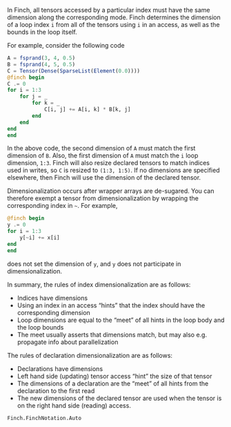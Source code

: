 In Finch, all tensors accessed by a particular index must have the same dimension
along the corresponding mode. Finch determines the dimension of a loop index
`i` from all of the tensors using `i` in an access, as well as the bounds in the
loop itself.

For example, consider the following code

```julia
A = fsprand(3, 4, 0.5)
B = fsprand(4, 5, 0.5)
C = Tensor(Dense(SparseList(Element(0.0))))
@finch begin
C .= 0
for i = 1:3
    for j = _
        for k = _
            C[i, j] += A[i, k] * B[k, j]
        end
    end
end
end
```

In the above code, the second dimension of `A` must match the first dimension of
`B`.  Also, the first dimension of `A` must match the `i` loop dimension, `1:3`.
Finch will also resize declared tensors to match indices used in writes, so `C`
is resized to `(1:3, 1:5)`. If no dimensions are specified elsewhere, then Finch
will use the dimension of the declared tensor.

Dimensionalization occurs after wrapper arrays are de-sugared. You can therefore
exempt a tensor from dimensionalization by wrapping the corresponding index in
`~`. For example,

```julia
@finch begin
y .= 0
for i = 1:3
    y[~i] += x[i]
end
end
```
does not set the dimension of `y`, and `y` does not participate in
dimensionalization.

In summary, the rules of index dimensionalization are as follows:
- Indices have dimensions
- Using an index in an access “hints” that the index should have the corresponding dimension
- Loop dimensions are equal to the “meet” of all hints in the loop body and the loop bounds
- The meet usually asserts that dimensions match, but may also e.g. propagate info about parallelization

The rules of declaration dimensionalization are as follows:
- Declarations have dimensions
- Left hand side (updating) tensor access “hint” the size of that tensor
- The dimensions of a declaration are the “meet” of all hints from the declaration to the first read
- The new dimensions of the declared tensor are used when the tensor is on the right hand side (reading) access.

```@docs
Finch.FinchNotation.Auto
```